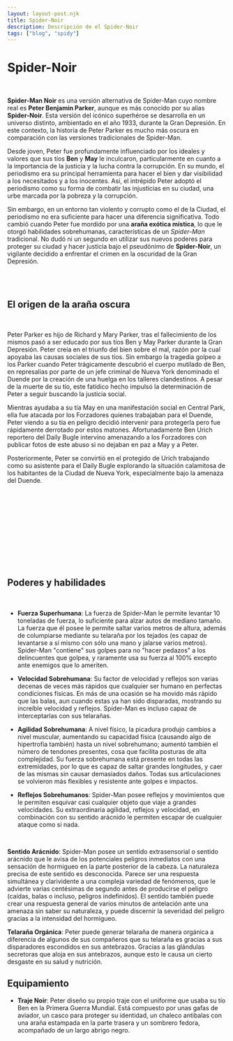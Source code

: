 ```yaml
---
layout: layout-post.njk
title: Spider-Noir
description: Descripción de el Spider-Noir
tags: ["blog", "spidy"]
---
```


# Spider-Noir
<br>
<div class="container">
 <section class="row">
   <article class= "col-lg-6">

**Spider-Man Noir** es una versión alternativa de Spider-Man cuyo nombre real es **Peter Benjamin Parker**, aunque es más conocido por su alias **Spider-Noir**. Esta versión del icónico superhéroe se desarrolla en un universo distinto, ambientado en el año 1933, durante la Gran Depresión. En este contexto, la historia de Peter Parker es mucho más oscura en comparación con las versiones tradicionales de Spider-Man.

Desde joven, Peter fue profundamente influenciado por los ideales y valores que sus tíos **Ben** y **May** le inculcaron, particularmente en cuanto a la importancia de la justicia y la lucha contra la corrupción. En su mundo, el periodismo era su principal herramienta para hacer el bien y dar visibilidad a los necesitados y a los inocentes. Así, el intrépido Peter adoptó el periodismo como su forma de combatir las injusticias en su ciudad, una urbe marcada por la pobreza y la corrupción.

Sin embargo, en un entorno tan violento y corrupto como el de la Ciudad, el periodismo no era suficiente para hacer una diferencia significativa. Todo cambió cuando Peter fue mordido por una **araña exótica mística**, lo que le otorgó habilidades sobrehumanas, características de un *Spider-Man* tradicional. No dudó ni un segundo en utilizar sus nuevos poderes para proteger su ciudad y hacer justicia bajo el pseudónimo de **Spider-Noir**, un vigilante decidido a enfrentar el crimen en la oscuridad de la Gran Depresión.

</article>
<article class="col-lg-6 p-3 d-none d-sm-block">
 <br>
   <img src="/img/noir1.jpg" alt=""  class="img-fluid"  >
  </article>            
  </section>              
</div>
<br>


## El origen de la araña oscura
<br>

Peter Parker es hijo de Richard y Mary Parker, tras el fallecimiento de los mismos pasó a ser educado por sus tíos Ben y May Parker durante la Gran Depresión. Peter creía en el triunfo del bien sobre el mal, razón por la cual apoyaba las causas sociales de sus tíos. Sin embargo la tragedia golpeo a los Parker cuando Peter trágicamente descubrió el cuerpo mutilado de Ben, en represalias por parte de un jefe criminal de Nueva York denominado el Duende por la creación de una huelga en los talleres clandestinos. A pesar de la muerte de su tío, este fatídico hecho impulsó la determinación de Peter a seguir buscando la justicia social.

Mientras ayudaba a su tía May en una manifestación social en Central Park, ella fue atacada por los Forzadores quienes trabajaban para el Duende, Peter viendo a su tía en peligro decidió intervenir para protegerla pero fue rápidamente derrotado por estos matones. Afortunadamente Ben Urich reportero del Daily Bugle intervino amenazando a los Forzadores con publicar fotos de este abuso si no dejaban en paz a May y a Peter.

Posteriormente, Peter se convirtió en el protegido de Urich trabajando como su asistente para el Daily Bugle explorando la situación calamitosa de los habitantes de la Ciudad de Nueva York, especialmente bajo la amenaza del Duende.

<div class="container">
 <section class="row">
 <article class="  col-lg-6 d-none d-sm-block" >
   <br><br><br><br><br><br><br><br>
   <img src="/img/noir2.jpg" alt=""  class="img-fluid" >
  </article>
 <article class="col-lg-6 ">
<br><br>


## Poderes y habilidades
<br>

- **Fuerza Superhumana**: La fuerza de Spider-Man le permite levantar 10 toneladas de fuerza, lo suficiente para alzar autos de mediano tamaño. La fuerza que él posee le permite saltar varios metros de altura, además de columpiarse mediante su telaraña por los tejados (es capaz de levantarse a sí mismo con sólo una mano y jalarse varios metros). Spider-Man "contiene" sus golpes para no "hacer pedazos" a los delincuentes que golpea, y raramente usa su fuerza al 100% excepto ante enemigos que lo ameriten.

- **Velocidad Sobrehumana**: Su factor de velocidad y reflejos son varias decenas de veces más rápidos que cualquier ser humano en perfectas condiciones físicas. En más de una ocasión se ha movido más rápido que las balas, aun cuando estas ya han sido disparadas, mostrando su increíble velocidad y reflejos. Spider-Man es incluso capaz de interceptarlas con sus telarañas.

- **Agilidad Sobrehumana**: A nivel físico, la picadura produjo cambios a nivel muscular, aumentando su capacidad física (causando algo de hipertrofia también) hasta un nivel sobrehumano; aumentó también el número de tendones presentes, cosa que facilita posturas de alta complejidad. Su fuerza sobrehumana está presente en todas las extremidades, por lo que es capaz de saltar grandes longitudes, y caer de las mismas sin causar demasiados daños. Todas sus articulaciones se volvieron más flexibles y resistente ante golpes e impactos.

- **Reflejos Sobrehumanos**: Spider-Man posee reflejos y movimientos que le permiten esquivar casi cualquier objeto que viaje a grandes velocidades. Su extraordinaria agilidad, reflejos y velocidad, en combinación con su sentido arácnido le permiten escapar de cualquier ataque como si nada.



</article>            
  </section>              
</div>
<br>

**Sentido Arácnido**: Spider-Man posee un sentido extrasensorial o sentido arácnido que le avisa de los potenciales peligros inmediatos con una sensación de hormigueo en la parte posterior de la cabeza. La naturaleza precisa de este sentido es desconocida. Parece ser una respuesta simultánea y clarividente a una compleja variedad de fenómenos, que le advierte varias centésimas de segundo antes de producirse el peligro (caídas, balas o incluso, peligros indefinidos). El sentido también puede crear una respuesta general de varios minutos de antelación ante una amenaza sin saber su naturaleza, y puede discernir la severidad del peligro gracias a la intensidad del hormigueo.

**Telaraña Orgánica**: Peter puede generar telaraña de manera orgánica a diferencia de algunos de sus compañeros que su telaraña es gracias a sus disparadores escondidos en sus antebrazos. Gracias a las glándulas secretoras que aloja en sus antebrazos, aunque esto le causa un cierto desgaste en su salud y nutrición.

##  Equipamiento 

- **Traje Noir**: Peter diseño su propio traje con el uniforme que usaba su tío Ben en la Primera Guerra Mundial. Está compuesto por unas gafas de aviador, un casco para proteger su identidad, un chaleco antibalas con una araña estampada en la parte trasera y un sombrero fedora, acompañado de un largo abrigo negro.